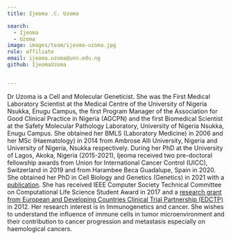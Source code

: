 ```yaml
---
title: Ijeoma .C. Uzoma

search:
  - Ijeoma
  - Uzoma
image: images/team/ijeoma-uzoma.jpg
role: affiliate
email: ijeoma.uzoma@unn.edu.ng
github: IjeomaUzoma


---
```


Dr Uzoma is a Cell and Molecular Geneticist. She was the First Medical Laboratory
Scientist at the Medical Centre of the University of Nigeria Nsukka, Enugu Campus,
the first Program Manager of the Association for Good Clinical Practice in Nigeria
(AGCPN) and the first Biomedical Scientist at the Safety Molecular Pathology
Laboratory, University of Nigeria Nsukka, Enugu Campus. She obtained her BMLS
(Laboratory Medicine) in 2006 and her MSc (Haematology) in 2014 from Ambrose
Alli University, Nigeria and University of Nigeria, Nsukka respectively. During her
PhD at the University of Lagos, Akoka, Nigeria (2015-2021), Ijeoma received two
pre-doctoral fellowship awards from Union for International Cancer Control (UICC),
Switzerland in 2019 and from Harambee Beca Guadalupe, Spain in 2020. She
obtained her PhD in Cell Biology and Genetics (Genetics) in 2021 with a [publication](https://pubmed.ncbi.nlm.nih.gov/34030716/).
She has received IEEE Computer Society Technical Committee on Computational
Life Science Student Award in 2017 and a [research grant from European and
Developing Countries Clinical Trial Partnership (EDCTP)](https://www.edctp.org/annualreport2014/grants/progress_on_grants_-_ethics.pdf) in 2012.
Her research interest is in Immunogenetics and cancer. She wishes to understand
the influence of immune cells in tumor microenvironment and their contribution to
cancer progression and metastasis especially on haemological cancers.
